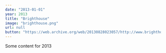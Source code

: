 ```yaml
---
date: "2013-01-01"
year: 2013
title: "Brighthouse"
image: "brighthouse.png"
url: null
button: "https://web.archive.org/web/20130828023057/http://www.brighthouse.co.uk/"
---
```


Some content for 2013
